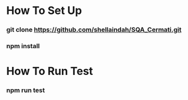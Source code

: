 # How To Set Up
### git clone https://github.com/shellaindah/SQA_Cermati.git
### npm install 

# How To Run Test
### npm run test